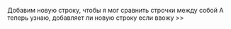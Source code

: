 Добавим новую строку, чтобы я мог сравнить строчки между собой
А теперь узнаю, добавляет ли новую строку если ввожу >>

